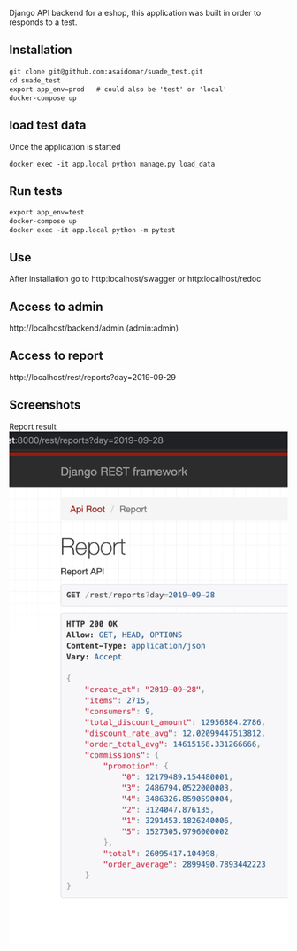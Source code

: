 Django API backend for a eshop, this application was built in order to responds to a test.


## Installation
```
git clone git@github.com:asaidomar/suade_test.git
cd suade_test
export app_env=prod   # could also be 'test' or 'local'
docker-compose up
```
## load test data
Once the application is started
```
docker exec -it app.local python manage.py load_data
```

## Run tests
```
export app_env=test
docker-compose up
docker exec -it app.local python -m pytest
```
## Use
After installation go to http:localhost/swagger or http:localhost/redoc


## Access to admin
http://localhost/backend/admin (admin:admin)

## Access to report
http://localhost/rest/reports?day=2019-09-29

## Screenshots
Report result
![Report](./doc/reports.png)



